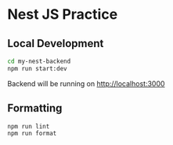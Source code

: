 # Nest JS Practice

## Local Development

``` bash
cd my-nest-backend
npm run start:dev
```

Backend will be running on <http://localhost:3000>

## Formatting

``` bash
npm run lint
npm run format
```

